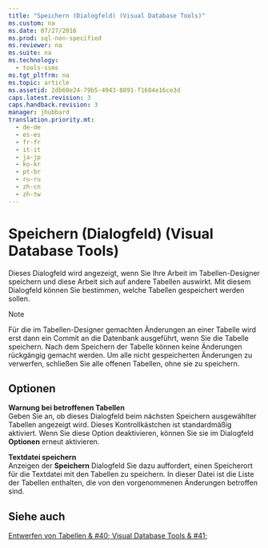 ```yaml
---
title: "Speichern (Dialogfeld) (Visual Database Tools)"
ms.custom: na
ms.date: 07/27/2016
ms.prod: sql-non-specified
ms.reviewer: na
ms.suite: na
ms.technology: 
  - tools-ssms
ms.tgt_pltfrm: na
ms.topic: article
ms.assetid: 2db60e24-79b5-4943-8891-f1684e16ce3d
caps.latest.revision: 3
caps.handback.revision: 3
manager: jhubbard
translation.priority.mt: 
  - de-de
  - es-es
  - fr-fr
  - it-it
  - ja-jp
  - ko-kr
  - pt-br
  - ru-ru
  - zh-cn
  - zh-tw
---
```

# Speichern (Dialogfeld) (Visual Database Tools)
Dieses Dialogfeld wird angezeigt, wenn Sie Ihre Arbeit im Tabellen-Designer speichern und diese Arbeit sich auf andere Tabellen auswirkt. Mit diesem Dialogfeld können Sie bestimmen, welche Tabellen gespeichert werden sollen.  
  
> [!NOTE]  
> Für die im Tabellen-Designer gemachten Änderungen an einer Tabelle wird erst dann ein Commit an die Datenbank ausgeführt, wenn Sie die Tabelle speichern. Nach dem Speichern der Tabelle können keine Änderungen rückgängig gemacht werden. Um alle nicht gespeicherten Änderungen zu verwerfen, schließen Sie alle offenen Tabellen, ohne sie zu speichern.  
  
## Optionen  
**Warnung bei betroffenen Tabellen**  
Geben Sie an, ob dieses Dialogfeld beim nächsten Speichern ausgewählter Tabellen angezeigt wird. Dieses Kontrollkästchen ist standardmäßig aktiviert. Wenn Sie diese Option deaktivieren, können Sie sie im Dialogfeld **Optionen** erneut aktivieren.  
  
**Textdatei speichern**  
Anzeigen der **Speichern** Dialogfeld Sie dazu auffordert, einen Speicherort für die Textdatei mit den Tabellen zu speichern. In dieser Datei ist die Liste der Tabellen enthalten, die von den vorgenommenen Änderungen betroffen sind.  
  
## Siehe auch  
[Entwerfen von Tabellen & #40; Visual Database Tools & #41;](../content/Design-Tables--Visual-Database-Tools-.md)  
  
